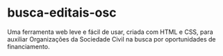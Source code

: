 # busca-editais-osc
Uma ferramenta web leve e fácil de usar, criada com HTML e CSS, para auxiliar Organizações da Sociedade Civil na busca por oportunidades de financiamento.
